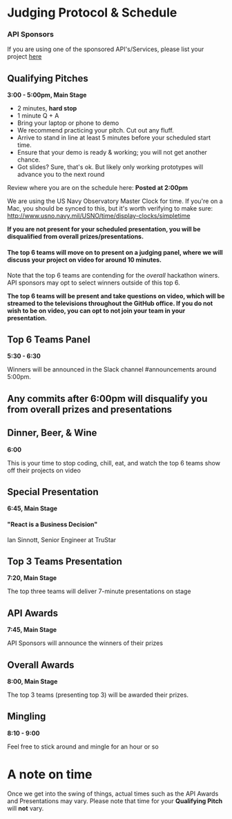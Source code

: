 # Judging Protocol & Schedule

### API Sponsors
If you are using one of the sponsored API's/Services, please list your project [here](https://docs.google.com/spreadsheets/d/1-_5Eqf50zVhewO-NVNBrYfEV_L3rRCi_GtlMZVtcex0/edit?usp=sharing)

## Qualifying Pitches
**3:00 - 5:00pm, Main Stage**

* 2 minutes, **hard stop**
* 1 minute Q + A
* Bring your laptop or phone to demo
* We recommend practicing your pitch. Cut out any fluff.
* Arrive to stand in line at least 5 minutes before your scheduled start time.
* Ensure that your demo is ready & working; you will not get another chance.
* Got slides? Sure, that's ok. But likely only working prototypes will advance you to the next round


Review where you are on the schedule here: **Posted at 2:00pm**

We are using the US Navy Observatory Master Clock for time. If you're on a Mac, you should be synced to this, but it's worth verifying to make sure:
http://www.usno.navy.mil/USNO/time/display-clocks/simpletime

**If you are not present for your scheduled presentation, you will be disqualified from overall prizes/presentations.**

#### The top 6 teams will move on to present on a judging panel, where we will discuss your project on video for around 10 minutes.

Note that the top 6 teams are contending for the *overall* hackathon winers. API sponsors may opt to select winners outside of this top 6.

**The top 6 teams will be present and take questions on video, which will be streamed to the televisions throughout the GitHub office. If you do not wish to be on video, you can opt to not join your team in your presentation.**

## Top 6 Teams Panel
**5:30 - 6:30**

Winners will be announced in the Slack channel #announcements around 5:00pm.

## Any commits after 6:00pm will disqualify you from overall prizes and presentations

## Dinner, Beer, & Wine
**6:00**

This is your time to stop coding, chill, eat, and watch the top 6 teams show off their projects on video


## Special Presentation
**6:45, Main Stage**
#### "React is a Business Decision"
Ian Sinnott, Senior Engineer at TruStar

## Top 3 Teams Presentation
**7:20, Main Stage**

The top three teams will deliver 7-minute presentations on stage

## API Awards
**7:45, Main Stage**

API Sponsors will announce the winners of their prizes

## Overall Awards
**8:00, Main Stage**

The top 3 teams (presenting top 3) will be awarded their prizes.

## Mingling
**8:10 - 9:00**

Feel free to stick around and mingle for an hour or so


# A note on time

Once we get into the swing of things, actual times such as the API Awards and Presentations may vary. Please note that time for your **Qualifying Pitch** will **not** vary.
